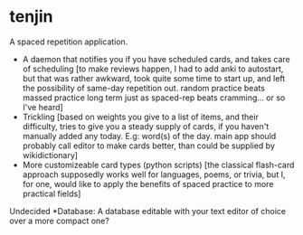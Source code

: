tenjin
======
A spaced repetition application.
  * A daemon that notifies you if you have scheduled cards, and takes care of scheduling
        [to make reviews happen, I had to add anki to autostart, but that was rather awkward,
         took quite some time to start up, and left the possibility of same-day repetition out.
         random practice beats massed practice long term just as spaced-rep beats cramming...
         or so I've heard]
  * Trickling
        [based on weights you give to a list of items, and their difficulty, tries to give you a
         steady supply of cards, if you haven't manually added any today. E.g: word(s) of the day.
         main app should probably call editor to make cards better, than could be supplied by
         wikidictionary]
  * More customizeable card types (python scripts)
        [the classical flash-card approach supposedly works well for languages, poems, or trivia,
         but I, for one, would like to apply the benefits of spaced practice to more practical fields]

Undecided
 *Database: A database editable with your text editor of choice over a more compact one?
             
